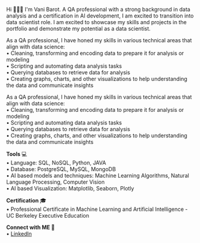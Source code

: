 <p> Hi 🙋🏻‍♀ I'm Vani Barot. A QA professional with a strong background in data analysis and a certification in AI development, I am excited to transition into data scientist role. I am excited to showcase my skills and projects in the portfolio and demonstrate my potential as a data scientist.</p>

 As a QA professional, I have honed my skills in various technical areas that align with data science: <br>
   •	Cleaning, transforming and encoding data to prepare it for analysis or modeling <br>
   •	Scripting and automating data analysis tasks <br>
   •	Querying databases to retrieve data for analysis<br>
   •	Creating graphs, charts, and other visualizations to help understanding the data and communicate insights

As a QA professional, I have honed my skills in various technical areas that align with data science: <br>
   •	Cleaning, transforming and encoding data to prepare it for analysis or modeling <br>
   •	Scripting and automating data analysis tasks <br>
   •	Querying databases to retrieve data for analysis <br>
   •	Creating graphs, charts, and other visualizations to help understanding the data and communicate insights <br>

<strong> Tools </strong> 💻 <br>
   •	Language: SQL, NoSQL, Python, JAVA <br>
   •	Database: PostgreSQL, MySQL, MongoDB <br>
   •	AI based models and techniques: Machine Learning Algorithms, Natural Language Processing, Computer Vision <br>
   •	AI based Visualization: Matplotlib, Seaborn, Plotly <br>

<strong> Certification </strong> 🎓 <br>
   •	Professional Certificate in Machine Learning and Artificial Intelligence - UC Berkeley Executive Education <br>

<strong> Connect with ME </strong> 👋 <br>
   •	[LinkedIn]([url](https://www.linkedin.com/in/vani-barot-0501/)https://www.linkedin.com/in/vani-barot-0501/)   
   


<!--
**vanibarot51/vanibarot51** is a ✨ _special_ ✨ repository because its `README.md` (this file) appears on your GitHub profile.




-->
